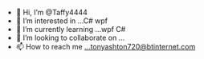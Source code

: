 - 👋 Hi, I’m @Taffy4444
- 👀 I’m interested in ...C# wpf
- 🌱 I’m currently learning ...wpf C#
- 💞️ I’m looking to collaborate on ...
- 📫 How to reach me ...tonyashton720@btinternet.com

<!---
Taffy4444/Taffy4444 is a ✨ special ✨ repository because its `README.md` (this file) appears on your GitHub profile.
You can click the Preview link to take a look at your changes.
--->
